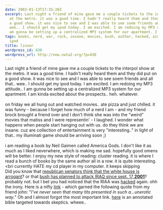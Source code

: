 ```yaml
---
date: 2003-01-13T17:35:20Z
excerpt: Last night a friend of mine gave me a couple tickets to the interpol show
  at the metro. it was a good time. I hadn't really heard them and they did put on
  a good show. it was nice to see and I was able to see soem friends and all that..
  wee.. I should get my ipod today. I am excited. I am redoing my MP3 attitude.. I
  am gunna be setting up a centralized MP3 system for our apartment. I am kinda ex...
tags: books, nerd, war, rock, insane, movies, bush, author, hacked, aim, matiss, iraq,
  ipod
title: linxor
wordpress_id: 430
wordpress_url: http://new.nata2.org/?p=430
---
```


Last night a friend of mine gave me a couple tickets to the interpol show at the metro. it was a good time. I hadn't really heard them and they did put on a good show. it was nice to see and I was able to see soem friends and all that.. wee.. I should get my ipod today. I am excited. I am redoing my MP3 attitude.. I am gunna be setting up a centralized MP3 system for our apartment. I am kinda excited about the prospects.. heh. whatever. <br/><br/>on friday we all hung out and watched movies.. ate pizza and just chilled. it was funny - because I forget how much of a nerd I am - and my friend brock brought a friend over and I don't think she was into the "weird" movies that matiss and I were representin' - I laughed. I wonder what happens when people start hanging out with us. do they think we are insane. cuz are collection of entertainment is very "interesting.." in light of that.. my illuminati game should be arriving soon ;)<br/><br/>i am reading a book by Neil Gaimen called America Gods. I don't like it as much as I liked neverwhere, which is making me sad. hopefully good omens will be better. I enjoy my new style of reading: cluster reading. it is where I read a bunch of books by the same author all in a row. it is quite interesting. <br/><bri currently HATE my cd player in my computer. it keeps skipping<br/>Did you know that <a href="http://www.suntimes.com/output/novak/cst-edt-novak13.html">republican senators think that the white house is arrogant</a>? or that <a href="http://www.washingtonpost.com/ac2/wp-dyn/A43909-2003Jan11">bush has planned to attack IRAQ since sept. 17 <b>2001</b></a>? probably not. but I bet you had noticed that the RIAA was <a href="http://www.theregister.co.uk/content/55/28817.html">hacked</a> again. ohh the irony. Here is a nifty <a href="http://www.beautyreborn.com/pages/beforeandafter.htm">link</a> - which garned the following quote from my friend john: "<i>I've never seen that many tits presented in such a...unerotic way.</i>" Oh and I almost forgot the most important link. <a href="http://www.skepticsannotatedbible.com/">here</a> is an annotated bible targeted towards skeptics. wheee.. 
